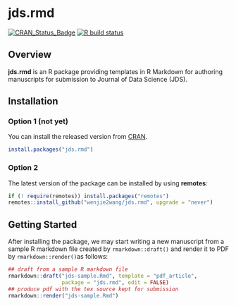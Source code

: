 # jds.rmd

[![CRAN_Status_Badge][r-pkg-badge]][cran-url]
[![R build status][gha-icon]][gha-url]


## Overview

**jds.rmd** is an R package providing templates in R Markdown for authoring
manuscripts for submission to Journal of Data Science (JDS).


## Installation

### Option 1 (not yet)

You can install the released version from [CRAN][cran-url].

```R
install.packages("jds.rmd")
```

### Option 2

The latest version of the package can be installed by using **remotes**:

```R
if (! require(remotes)) install.packages("remotes")
remotes::install_github("wenjie2wang/jds.rmd", upgrade = "never")
```

## Getting Started

After installing the package, we may start writing a new manuscript from a
sample R markdown file created by `rmarkdown::draft()` and render it to PDF by
`rmarkdown::render()`as follows:

```R
## draft from a sample R markdown file
rmarkdown::draft("jds-sample.Rmd", template = "pdf_article",
                 package = "jds.rmd", edit = FALSE)
## produce pdf with the tex source kept for submission
rmarkdown::render("jds-sample.Rmd")
```

[r-pkg-badge]: https://www.r-pkg.org/badges/version/jds.rmd
[cran-url]: https://CRAN.R-project.org/package=jds.rmd
[gha-icon]: https://github.com/wenjie2wang/jds.rmd/workflows/R-CMD-check/badge.svg
[gha-url]: https://github.com/wenjie2wang/jds.rmd/actions
